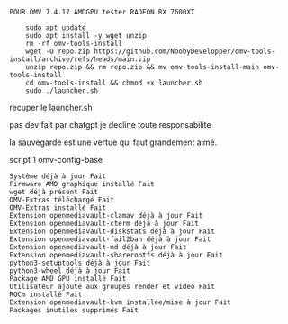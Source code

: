     POUR OMV 7.4.17 AMDGPU tester RADEON RX 7600XT

        sudo apt update 
        sudo apt install -y wget unzip 
        rm -rf omv-tools-install 
        wget -O repo.zip https://github.com/NoobyDevelopper/omv-tools-install/archive/refs/heads/main.zip
        unzip repo.zip && rm repo.zip && mv omv-tools-install-main omv-tools-install 
        cd omv-tools-install && chmod +x launcher.sh 
        sudo ./launcher.sh


recuper le launcher.sh

pas dev fait par chatgpt je decline toute responsabilite

la sauvegarde est une vertue qui faut grandement aimé.

script 1 omv-config-base

    Système déjà à jour Fait
    Firmware AMD graphique installé Fait
    wget déjà présent Fait
    OMV-Extras téléchargé Fait
    OMV-Extras installé Fait
    Extension openmediavault-clamav déjà à jour Fait
    Extension openmediavault-cterm déjà à jour Fait
    Extension openmediavault-diskstats déjà à jour Fait
    Extension openmediavault-fail2ban déjà à jour Fait
    Extension openmediavault-md déjà à jour Fait
    Extension openmediavault-sharerootfs déjà à jour Fait
    python3-setuptools déjà à jour Fait
    python3-wheel déjà à jour Fait
    Package AMD GPU installé Fait
    Utilisateur ajouté aux groupes render et video Fait
    ROCm installé Fait
    Extension openmediavault-kvm installée/mise à jour Fait
    Packages inutiles supprimés Fait
